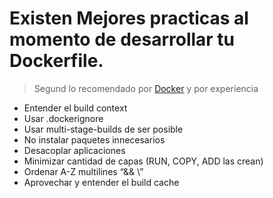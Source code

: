 # Existen Mejores practicas al momento de desarrollar tu Dockerfile.

> Segund lo recomendado por [Docker](https://docs.docker.com/develop/develop-images/dockerfile_best-practices/) y por experiencia



- Entender el build context
- Usar .dockerignore
- Usar multi-stage-builds de ser posible
- No instalar paquetes innecesarios
- Desacoplar aplicaciones
- Minimizar cantidad de capas (RUN, COPY, ADD las crean)
- Ordenar A-Z multilines “&& \”
- Aprovechar y entender el build cache


